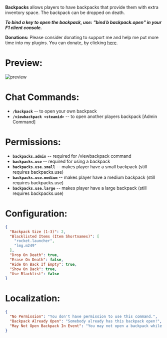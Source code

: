 ﻿**Backpacks** allows players to have backpacks that provide them with extra inventory space. The backpack can be dropped on death.

***To bind a key to open the backpack, use: "bind b backpack.open" in your F1 client console.***

**Donations:**
Please consider donating to support me and help me put more time into my plugins.
You can donate, by clicking [here](https://laserhydra.com/donate).

# Preview:
![preview](https://i.gyazo.com/99f831d0d9d44c2cc4b25f8c3574270c.jpg)

# Chat Commands:
- **`/backpack`** -- to open your own backpack
- **`/viewbackpack <steamid>`** -- to open another players backpack [Admin Command]

# Permissions:
- **`backpacks.admin`** -- required for /viewbackpack command
- **`backpacks.use`** -- required for using a backpack
- **`backpacks.use.small`** -- makes player have a small backpack (still requires backpacks.use)
- **`backpacks.use.medium`** -- makes player have a medium backpack (still requires backpacks.use)
- **`backpacks.use.large`** -- makes player have a large backpack (still requires backpacks.use)

# Configuration:
```json
{
  "Backpack Size (1-3)": 2,
  "Blacklisted Items (Item Shortnames)": [
    "rocket.launcher",
    "lmg.m249"
  ],
  "Drop On Death": true,
  "Erase On Death": false,
  "Hide On Back If Empty": true,
  "Show On Back": true,
  "Use Blacklist": false
}
```

# Localization:
```json
{
  "No Permission": "You don't have permission to use this command.",
  "Backpack Already Open": "Somebody already has this backpack open!",
  "May Not Open Backpack In Event": "You may not open a backpack while participating in an event!"
}
```